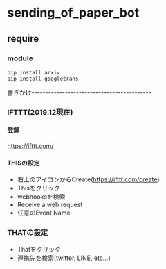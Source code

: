 # sending_of_paper_bot

## require
### module
`pip install arxiv`<br>
`pip install googletrans`

書きかけ-------------------------------------------<br>
### IFTTT(2019.12現在)
#### 登録
https://ifttt.com/

#### THISの設定
- 右上のアイコンからCreate(https://ifttt.com/create)
- Thisをクリック
- webhooksを検索
- Receive a web request
- 任意のEvent Name

### THATの設定
- Thatをクリック
- 連携先を検索(twitter, LINE, etc...)

